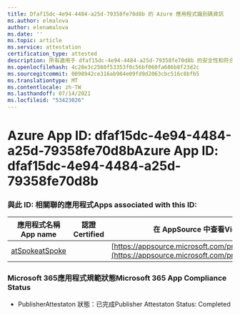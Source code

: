 ```yaml
---
title: Dfaf15dc-4e94-4484-a25d-79358fe70d8b 的 Azure 應用程式識別碼資訊
ms.author: elmalova
author: elenamalova
ms.date: ''
ms.topic: article
ms.service: attestation
certification_type: attested
description: 所有適用于 dfaf15dc-4e94-4484-a25d-79358fe70d8b 的安全性和符合性資訊資訊。
ms.openlocfilehash: 4c28e3c2560f53353f0c56bf060fa686b8f23d2c
ms.sourcegitcommit: 0098942ce316ab984e09fd9d2063cbc516c8bfb5
ms.translationtype: MT
ms.contentlocale: zh-TW
ms.lasthandoff: 07/14/2021
ms.locfileid: "53423026"
---
```

# <a name="azure-app-id-dfaf15dc-4e94-4484-a25d-79358fe70d8b"></a><span data-ttu-id="a031f-103">Azure App ID: dfaf15dc-4e94-4484-a25d-79358fe70d8b</span><span class="sxs-lookup"><span data-stu-id="a031f-103">Azure App ID: dfaf15dc-4e94-4484-a25d-79358fe70d8b</span></span>


### <a name="apps-associated-with-this-id"></a><span data-ttu-id="a031f-104">與此 ID: 相關聯的應用程式</span><span class="sxs-lookup"><span data-stu-id="a031f-104">Apps associated with this ID:</span></span>
| <span data-ttu-id="a031f-105">**應用程式名稱**</span><span class="sxs-lookup"><span data-stu-id="a031f-105">**App name**</span></span> | <span data-ttu-id="a031f-106">**認證**</span><span class="sxs-lookup"><span data-stu-id="a031f-106">**Certified**</span></span> | <span data-ttu-id="a031f-107">**在 AppSource 中查看**</span><span class="sxs-lookup"><span data-stu-id="a031f-107">**View in AppSource**</span></span> |
|-|-|-|
| [<span data-ttu-id="a031f-108">atSpoke</span><span class="sxs-lookup"><span data-stu-id="a031f-108">atSpoke</span></span>](https://docs.microsoft.com/en-us/microsoft-365-app-certification/forward/WA200001454) |  | [https://appsource.microsoft.com/product/office/WA200001454](https://appsource.microsoft.com/product/office/WA200001454) |

### <a name="microsoft-365-app-compliance-status"></a><span data-ttu-id="a031f-109">Microsoft 365應用程式規範狀態</span><span class="sxs-lookup"><span data-stu-id="a031f-109">Microsoft 365 App Compliance Status</span></span>
- <span data-ttu-id="a031f-110">PublisherAttestaton 狀態：已完成</span><span class="sxs-lookup"><span data-stu-id="a031f-110">Publisher Attestaton Status: Completed</span></span>
